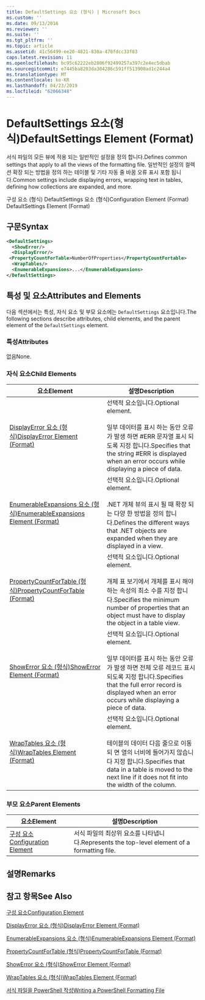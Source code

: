 ```yaml
---
title: DefaultSettings 요소 (형식) | Microsoft Docs
ms.custom: ''
ms.date: 09/13/2016
ms.reviewer: ''
ms.suite: ''
ms.tgt_pltfrm: ''
ms.topic: article
ms.assetid: 41c56499-ee20-4821-830a-478fdcc33f83
caps.latest.revision: 11
ms.openlocfilehash: bc95c62222eb2806f92499257a397c2e4ec5dbab
ms.sourcegitcommit: e7445ba8203da304286c591ff513900ad1c244a4
ms.translationtype: MT
ms.contentlocale: ko-KR
ms.lasthandoff: 04/23/2019
ms.locfileid: "62066348"
---
```

# <a name="defaultsettings-element-format"></a><span data-ttu-id="78a2a-102">DefaultSettings 요소(형식)</span><span class="sxs-lookup"><span data-stu-id="78a2a-102">DefaultSettings Element (Format)</span></span>

<span data-ttu-id="78a2a-103">서식 파일의 모든 뷰에 적용 되는 일반적인 설정을 정의 합니다.</span><span class="sxs-lookup"><span data-stu-id="78a2a-103">Defines common settings that apply to all the views of the formatting file.</span></span> <span data-ttu-id="78a2a-104">일반적인 설정의 컬렉션 확장 되는 방법을 정의 하는 테이블 및 기타 자동 줄 바꿈 오류 표시 포함 됩니다.</span><span class="sxs-lookup"><span data-stu-id="78a2a-104">Common settings include displaying errors, wrapping text in tables, defining how collections are expanded, and more.</span></span>

<span data-ttu-id="78a2a-105">구성 요소 (형식) DefaultSettings 요소 (형식)</span><span class="sxs-lookup"><span data-stu-id="78a2a-105">Configuration Element (Format) DefaultSettings Element (Format)</span></span>

## <a name="syntax"></a><span data-ttu-id="78a2a-106">구문</span><span class="sxs-lookup"><span data-stu-id="78a2a-106">Syntax</span></span>

```xml
<DefaultSettings>
  <ShowError/>
  <DisplayError/>
 <PropertyCountForTable>NumberOfProperties</PropertyCountFortable>
  <WrapTables/>
  <EnumerableExpansions>...</EnumerableExpansions>
</DefaultSettings>
```

## <a name="attributes-and-elements"></a><span data-ttu-id="78a2a-107">특성 및 요소</span><span class="sxs-lookup"><span data-stu-id="78a2a-107">Attributes and Elements</span></span>

<span data-ttu-id="78a2a-108">다음 섹션에서는 특성, 자식 요소 및 부모 요소에는 `DefaultSettings` 요소입니다.</span><span class="sxs-lookup"><span data-stu-id="78a2a-108">The following sections describe attributes, child elements, and the parent element of the `DefaultSettings` element.</span></span>

### <a name="attributes"></a><span data-ttu-id="78a2a-109">특성</span><span class="sxs-lookup"><span data-stu-id="78a2a-109">Attributes</span></span>

<span data-ttu-id="78a2a-110">없음</span><span class="sxs-lookup"><span data-stu-id="78a2a-110">None.</span></span>

### <a name="child-elements"></a><span data-ttu-id="78a2a-111">자식 요소</span><span class="sxs-lookup"><span data-stu-id="78a2a-111">Child Elements</span></span>

|<span data-ttu-id="78a2a-112">요소</span><span class="sxs-lookup"><span data-stu-id="78a2a-112">Element</span></span>|<span data-ttu-id="78a2a-113">설명</span><span class="sxs-lookup"><span data-stu-id="78a2a-113">Description</span></span>|
|-------------|-----------------|
|[<span data-ttu-id="78a2a-114">DisplayError 요소 (형식)</span><span class="sxs-lookup"><span data-stu-id="78a2a-114">DisplayError Element (Format)</span></span>](./displayerror-element-format.md)|<span data-ttu-id="78a2a-115">선택적 요소입니다.</span><span class="sxs-lookup"><span data-stu-id="78a2a-115">Optional element.</span></span><br /><br /> <span data-ttu-id="78a2a-116">일부 데이터를 표시 하는 동안 오류가 발생 하면 #ERR 문자열 표시 되도록 지정 합니다.</span><span class="sxs-lookup"><span data-stu-id="78a2a-116">Specifies that the string #ERR is displayed when an error occurs while displaying a piece of data.</span></span>|
|[<span data-ttu-id="78a2a-117">EnumerableExpansions 요소 (형식)</span><span class="sxs-lookup"><span data-stu-id="78a2a-117">EnumerableExpansions Element (Format)</span></span>](./enumerableexpansions-element-format.md)|<span data-ttu-id="78a2a-118">선택적 요소입니다.</span><span class="sxs-lookup"><span data-stu-id="78a2a-118">Optional element.</span></span><br /><br /> <span data-ttu-id="78a2a-119">.NET 개체 뷰의 표시 될 때 확장 되는 다양 한 방법을 정의 합니다.</span><span class="sxs-lookup"><span data-stu-id="78a2a-119">Defines the different ways that .NET objects are expanded when they are displayed in a view.</span></span>|
|[<span data-ttu-id="78a2a-120">PropertyCountForTable (형식)</span><span class="sxs-lookup"><span data-stu-id="78a2a-120">PropertyCountForTable (Format)</span></span>](./propertycountfortable-element-format.md)|<span data-ttu-id="78a2a-121">선택적 요소입니다.</span><span class="sxs-lookup"><span data-stu-id="78a2a-121">Optional element.</span></span><br /><br /> <span data-ttu-id="78a2a-122">개체 표 보기에서 개체를 표시 해야 하는 속성의 최소 수를 지정 합니다.</span><span class="sxs-lookup"><span data-stu-id="78a2a-122">Specifies the minimum number of properties that an object must have to display the object in a table view.</span></span>|
|[<span data-ttu-id="78a2a-123">ShowError 요소 (형식)</span><span class="sxs-lookup"><span data-stu-id="78a2a-123">ShowError Element (Format)</span></span>](./showerror-element-format.md)|<span data-ttu-id="78a2a-124">선택적 요소입니다.</span><span class="sxs-lookup"><span data-stu-id="78a2a-124">Optional element.</span></span><br /><br /> <span data-ttu-id="78a2a-125">일부 데이터를 표시 하는 동안 오류가 발생 하면 전체 오류 레코드 표시 되도록 지정 합니다.</span><span class="sxs-lookup"><span data-stu-id="78a2a-125">Specifies that the full error record is displayed when an error occurs while displaying a piece of data.</span></span>|
|[<span data-ttu-id="78a2a-126">WrapTables 요소 (형식)</span><span class="sxs-lookup"><span data-stu-id="78a2a-126">WrapTables Element (Format)</span></span>](./wraptables-element-format.md)|<span data-ttu-id="78a2a-127">선택적 요소입니다.</span><span class="sxs-lookup"><span data-stu-id="78a2a-127">Optional element.</span></span><br /><br /> <span data-ttu-id="78a2a-128">테이블의 데이터 다음 줄으로 이동 되 면 열의 너비에 들어가지 않습니다 지정 합니다.</span><span class="sxs-lookup"><span data-stu-id="78a2a-128">Specifies that data in a table is moved to the next line if it does not fit into the width of the column.</span></span>|

### <a name="parent-elements"></a><span data-ttu-id="78a2a-129">부모 요소</span><span class="sxs-lookup"><span data-stu-id="78a2a-129">Parent Elements</span></span>

|<span data-ttu-id="78a2a-130">요소</span><span class="sxs-lookup"><span data-stu-id="78a2a-130">Element</span></span>|<span data-ttu-id="78a2a-131">설명</span><span class="sxs-lookup"><span data-stu-id="78a2a-131">Description</span></span>|
|-------------|-----------------|
|[<span data-ttu-id="78a2a-132">구성 요소</span><span class="sxs-lookup"><span data-stu-id="78a2a-132">Configuration Element</span></span>](./configuration-element-format.md)|<span data-ttu-id="78a2a-133">서식 파일의 최상위 요소를 나타냅니다.</span><span class="sxs-lookup"><span data-stu-id="78a2a-133">Represents the top-level element of a formatting file.</span></span>|

## <a name="remarks"></a><span data-ttu-id="78a2a-134">설명</span><span class="sxs-lookup"><span data-stu-id="78a2a-134">Remarks</span></span>

## <a name="see-also"></a><span data-ttu-id="78a2a-135">참고 항목</span><span class="sxs-lookup"><span data-stu-id="78a2a-135">See Also</span></span>

[<span data-ttu-id="78a2a-136">구성 요소</span><span class="sxs-lookup"><span data-stu-id="78a2a-136">Configuration Element</span></span>](./configuration-element-format.md)

[<span data-ttu-id="78a2a-137">DisplayError 요소 (형식)</span><span class="sxs-lookup"><span data-stu-id="78a2a-137">DisplayError Element (Format)</span></span>](./displayerror-element-format.md)

[<span data-ttu-id="78a2a-138">EnumerableExpansions 요소 (형식)</span><span class="sxs-lookup"><span data-stu-id="78a2a-138">EnumerableExpansions Element (Format)</span></span>](./enumerableexpansions-element-format.md)

[<span data-ttu-id="78a2a-139">PropertyCountForTable (형식)</span><span class="sxs-lookup"><span data-stu-id="78a2a-139">PropertyCountForTable (Format)</span></span>](./propertycountfortable-element-format.md)

[<span data-ttu-id="78a2a-140">ShowError 요소 (형식)</span><span class="sxs-lookup"><span data-stu-id="78a2a-140">ShowError Element (Format)</span></span>](./showerror-element-format.md)

[<span data-ttu-id="78a2a-141">WrapTables 요소 (형식)</span><span class="sxs-lookup"><span data-stu-id="78a2a-141">WrapTables Element (Format)</span></span>](./wraptables-element-format.md)

[<span data-ttu-id="78a2a-142">서식 파일을 PowerShell 작성</span><span class="sxs-lookup"><span data-stu-id="78a2a-142">Writing a PowerShell Formatting File</span></span>](./writing-a-powershell-formatting-file.md)
